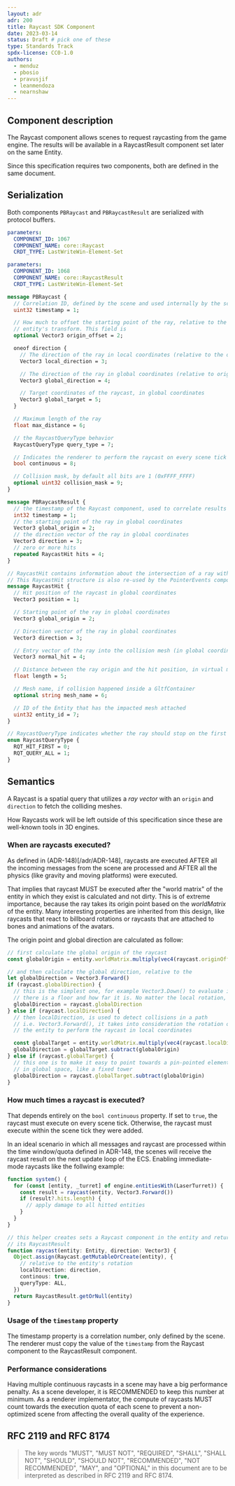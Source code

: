 ```yaml
---
layout: adr
adr: 200
title: Raycast SDK Component
date: 2023-03-14
status: Draft # pick one of these
type: Standards Track
spdx-license: CC0-1.0
authors:
  - menduz
  - pbosio
  - pravusjif
  - leanmendoza
  - nearnshaw
---
```


## Component description

<!-- Human readable description of the component, what does it fix and how it affects the entities or the systems from an SDK user point of view -->

The Raycast component allows scenes to request raycasting from the game engine. The results will be available in a RaycastResult component set later on the same Entity.

Since this specification requires two components, both are defined in the same document.

## Serialization

Both components `PBRaycast` and `PBRaycastResult` are serialized with protocol buffers.

```yaml
parameters:
  COMPONENT_ID: 1067
  COMPONENT_NAME: core::Raycast
  CRDT_TYPE: LastWriteWin-Element-Set
```

```yaml
parameters:
  COMPONENT_ID: 1068
  COMPONENT_NAME: core::RaycastResult
  CRDT_TYPE: LastWriteWin-Element-Set
```

```protobuf
message PBRaycast {
  // Correlation ID, defined by the scene and used internally by the scene
  uint32 timestamp = 1;

  // How much to offset the starting point of the ray, relative to the
  // entity's transform. This field is
  optional Vector3 origin_offset = 2;

  oneof direction {
    // The direction of the ray in local coordinates (relative to the origin point)
    Vector3 local_direction = 3;

    // The direction of the ray in global coordinates (relative to origin)
    Vector3 global_direction = 4;

    // Target coordinates of the raycast, in global coordinates
    Vector3 global_target = 5;
  }

  // Maximum length of the ray
  float max_distance = 6;

  // the RaycastQueryType behavior
  RaycastQueryType query_type = 7;

  // Indicates the renderer to perform the raycast on every scene tick (ADR-148), otherwise it will be performed only once
  bool continuous = 8;

  // Collision mask, by default all bits are 1 (0xFFFF_FFFF)
  optional uint32 collision_mask = 9;
}

message PBRaycastResult {
  // the timestamp of the Raycast component, used to correlate results
  int32 timestamp = 1;
  // the starting point of the ray in global coordinates
  Vector3 global_origin = 2;
  // the direction vector of the ray in global coordinates
  Vector3 direction = 3;
  // zero or more hits
  repeated RaycastHit hits = 4;
}

// RaycastHit contains information about the intersection of a ray with a mesh.
// This RaycastHit structure is also re-used by the PointerEvents component
message RaycastHit {
  // Hit position of the raycast in global coordinates
  Vector3 position = 1;

  // Starting point of the ray in global coordinates
  Vector3 global_origin = 2;

  // Direction vector of the ray in global coordinates
  Vector3 direction = 3;

  // Entry vector of the ray into the collision mesh (in global coordinates)
  Vector3 normal_hit = 4;

  // Distance between the ray origin and the hit position, in virtual meters
  float length = 5;

  // Mesh name, if collision happened inside a GltfContainer
  optional string mesh_name = 6;

  // ID of the Entity that has the impacted mesh attached
  uint32 entity_id = 7;
}

// RaycastQueryType indicates whether the ray should stop on the first collition, or continue.
enum RaycastQueryType {
  RQT_HIT_FIRST = 0;
  RQT_QUERY_ALL = 1;
}
```

## Semantics

A Raycast is a spatial query that utilizes a _ray vector_ with an `origin` and `direction` to fetch the colliding meshes.

How Raycasts work will be left outside of this specification since these are well-known tools in 3D engines.

### When are raycasts executed?

As defined in (ADR-148)[/adr/ADR-148], raycasts are executed AFTER all the incoming messages from the scene are processed and AFTER all the physics (like gravity and moving platforms) were executed.

That implies that raycast MUST be executed after the "world matrix" of the entity in which they exist is calculated and not dirty. This is of extreme importance, because the ray takes its origin point based on the _worldMatrix_ of the entity. Many interesting properties are inherited from this design, like raycasts that react to billboard rotations or raycasts that are attached to bones and animations of the avatars.

The origin point and global direction are calculated as follow:

```typescript
// first calculate the global origin of the raycast
const globalOrigin = entity.worldMatrix.multiply(vec4(raycast.originOffset.xyz, 1))

// and then calculate the global direction, relative to the
let globalDirection = Vector3.Forward()
if (raycast.globalDirection) {
  // this is the simplest one, for example Vector3.Down() to evaluate if
  // there is a floor and how far it is. No matter the local rotation, tilt or yaw
  globalDirection = raycast.globalDirection
} else if (raycast.localDirection) {
  // then localDirection, is used to detect collisions in a path
  // i.e. Vector3.Forward(), it takes into consideration the rotation of
  // the entity to perform the raycast in local coordinates

  const globalTarget = entity.worldMatrix.multiply(vec4(raycast.localDirection.xyz, 1)) as Vector3
  globalDirection = globalTarget.subtract(globalOrigin)
} else if (raycast.globalTarget) {
  // this one is to make it easy to point towards a pin-pointed element
  // in global space, like a fixed tower
  globalDirection = raycast.globalTarget.subtract(globalOrigin)
}
```

### How much times a raycast is executed?

That depends entirely on the `bool continuous` property. If set to `true`, the raycast must execute on every scene tick. Otherwise, the raycast must execute within the scene tick they were added.

In an ideal scenario in which all messages and raycast are processed within the time window/quota defined in ADR-148, the scenes will receive the raycast result on the next update loop of the ECS. Enabling immediate-mode raycasts like the follwing example:

```typescript
function system() {
  for (const [entity, _turret] of engine.entitiesWith(LaserTurret)) {
    const result = raycast(entity, Vector3.Forward())
    if (result?.hits.length) {
      // apply damage to all hitted entities
    }
  }
}

// this helper creates sets a Raycast component in the entity and return
// its RaycastResult
function raycast(entity: Entity, direction: Vector3) {
  Object.assign(Raycast.getMutableOrCreate(entity), {
    // relative to the entity's rotation
    localDirection: direction,
    continous: true,
    queryType: ALL,
  })
  return RaycastResult.getOrNull(entity)
}
```

### Usage of the `timestamp` property

The timestamp property is a correlation number, only defined by the scene. The renderer must copy the value of the `timestamp` from the Raycast component to the RaycastResult component.

### Performance considerations

Having multiple continuous raycasts in a scene may have a big performance penalty. As a scene developer, it is RECOMMENDED to keep this number at minimum. As a renderer implementator, the compute of raycasts MUST count towards the execution quota of each scene to prevent a non-optimized scene from affecting the overall quality of the experience.

## RFC 2119 and RFC 8174

> The key words "MUST", "MUST NOT", "REQUIRED", "SHALL", "SHALL NOT", "SHOULD", "SHOULD NOT", "RECOMMENDED", "NOT RECOMMENDED", "MAY", and "OPTIONAL" in this document are to be interpreted as described in RFC 2119 and RFC 8174.
